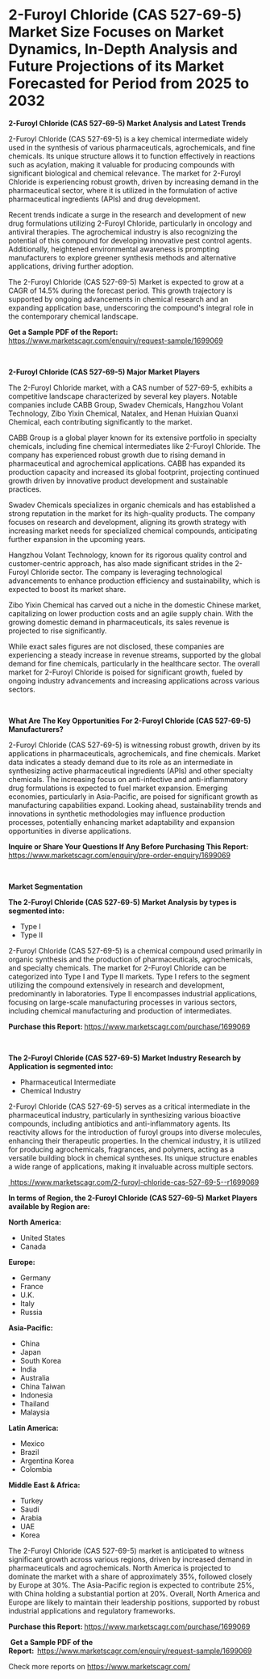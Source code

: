 <p><h1>2-Furoyl Chloride (CAS 527-69-5) Market Size Focuses on Market Dynamics, In-Depth Analysis and Future Projections of its Market Forecasted for Period from 2025 to 2032</h1></p><p><strong>2-Furoyl Chloride (CAS 527-69-5) Market Analysis and Latest Trends</strong></p>
<p><p>2-Furoyl Chloride (CAS 527-69-5) is a key chemical intermediate widely used in the synthesis of various pharmaceuticals, agrochemicals, and fine chemicals. Its unique structure allows it to function effectively in reactions such as acylation, making it valuable for producing compounds with significant biological and chemical relevance. The market for 2-Furoyl Chloride is experiencing robust growth, driven by increasing demand in the pharmaceutical sector, where it is utilized in the formulation of active pharmaceutical ingredients (APIs) and drug development.</p><p>Recent trends indicate a surge in the research and development of new drug formulations utilizing 2-Furoyl Chloride, particularly in oncology and antiviral therapies. The agrochemical industry is also recognizing the potential of this compound for developing innovative pest control agents. Additionally, heightened environmental awareness is prompting manufacturers to explore greener synthesis methods and alternative applications, driving further adoption.</p><p>The 2-Furoyl Chloride (CAS 527-69-5) Market is expected to grow at a CAGR of 14.5% during the forecast period. This growth trajectory is supported by ongoing advancements in chemical research and an expanding application base, underscoring the compound's integral role in the contemporary chemical landscape.</p></p>
<p><strong>Get a Sample PDF of the Report:&nbsp;</strong> <a href="https://www.marketscagr.com/enquiry/request-sample/1699069?utm_campaign=2770&utm_medium=2&utm_source=Github&utm_content=ia&utm_term=27032025&utm_id=2-furoyl-chloride-cas-527-69-5">https://www.marketscagr.com/enquiry/request-sample/1699069</a></p>
<p>&nbsp;</p>
<p><strong>2-Furoyl Chloride (CAS 527-69-5) Major Market Players</strong></p>
<p><p>The 2-Furoyl Chloride market, with a CAS number of 527-69-5, exhibits a competitive landscape characterized by several key players. Notable companies include CABB Group, Swadev Chemicals, Hangzhou Volant Technology, Zibo Yixin Chemical, Natalex, and Henan Huixian Quanxi Chemical, each contributing significantly to the market.</p><p>CABB Group is a global player known for its extensive portfolio in specialty chemicals, including fine chemical intermediates like 2-Furoyl Chloride. The company has experienced robust growth due to rising demand in pharmaceutical and agrochemical applications. CABB has expanded its production capacity and increased its global footprint, projecting continued growth driven by innovative product development and sustainable practices.</p><p>Swadev Chemicals specializes in organic chemicals and has established a strong reputation in the market for its high-quality products. The company focuses on research and development, aligning its growth strategy with increasing market needs for specialized chemical compounds, anticipating further expansion in the upcoming years.</p><p>Hangzhou Volant Technology, known for its rigorous quality control and customer-centric approach, has also made significant strides in the 2-Furoyl Chloride sector. The company is leveraging technological advancements to enhance production efficiency and sustainability, which is expected to boost its market share.</p><p>Zibo Yixin Chemical has carved out a niche in the domestic Chinese market, capitalizing on lower production costs and an agile supply chain. With the growing domestic demand in pharmaceuticals, its sales revenue is projected to rise significantly.</p><p>While exact sales figures are not disclosed, these companies are experiencing a steady increase in revenue streams, supported by the global demand for fine chemicals, particularly in the healthcare sector. The overall market for 2-Furoyl Chloride is poised for significant growth, fueled by ongoing industry advancements and increasing applications across various sectors.</p></p>
<p>&nbsp;</p>
<p><strong>What Are The Key Opportunities For 2-Furoyl Chloride (CAS 527-69-5) Manufacturers?</strong></p>
<p><p>2-Furoyl Chloride (CAS 527-69-5) is witnessing robust growth, driven by its applications in pharmaceuticals, agrochemicals, and fine chemicals. Market data indicates a steady demand due to its role as an intermediate in synthesizing active pharmaceutical ingredients (APIs) and other specialty chemicals. The increasing focus on anti-infective and anti-inflammatory drug formulations is expected to fuel market expansion. Emerging economies, particularly in Asia-Pacific, are poised for significant growth as manufacturing capabilities expand. Looking ahead, sustainability trends and innovations in synthetic methodologies may influence production processes, potentially enhancing market adaptability and expansion opportunities in diverse applications.</p></p>
<p><strong>Inquire or Share Your Questions If Any Before Purchasing This Report:</strong> <a href="https://www.marketscagr.com/enquiry/pre-order-enquiry/1699069?utm_campaign=2770&utm_medium=2&utm_source=Github&utm_content=ia&utm_term=27032025&utm_id=2-furoyl-chloride-cas-527-69-5">https://www.marketscagr.com/enquiry/pre-order-enquiry/1699069</a></p>
<p>&nbsp;</p>
<p><strong>Market Segmentation</strong></p>
<p><strong>The 2-Furoyl Chloride (CAS 527-69-5) Market Analysis by types is segmented into:</strong></p>
<p><ul><li>Type I</li><li>Type II</li></ul></p>
<p><p>2-Furoyl Chloride (CAS 527-69-5) is a chemical compound used primarily in organic synthesis and the production of pharmaceuticals, agrochemicals, and specialty chemicals. The market for 2-Furoyl Chloride can be categorized into Type I and Type II markets. Type I refers to the segment utilizing the compound extensively in research and development, predominantly in laboratories. Type II encompasses industrial applications, focusing on large-scale manufacturing processes in various sectors, including chemical manufacturing and production of intermediates.</p></p>
<p><strong>Purchase this Report:&nbsp;</strong><a href="https://www.marketscagr.com/purchase/1699069?utm_campaign=2770&utm_medium=2&utm_source=Github&utm_content=ia&utm_term=27032025&utm_id=2-furoyl-chloride-cas-527-69-5">https://www.marketscagr.com/purchase/1699069</a></p>
<p>&nbsp;</p>
<p><strong>The 2-Furoyl Chloride (CAS 527-69-5) Market Industry Research by Application is segmented into:</strong></p>
<p><ul><li>Pharmaceutical Intermediate</li><li>Chemical Industry</li></ul></p>
<p><p>2-Furoyl Chloride (CAS 527-69-5) serves as a critical intermediate in the pharmaceutical industry, particularly in synthesizing various bioactive compounds, including antibiotics and anti-inflammatory agents. Its reactivity allows for the introduction of furoyl groups into diverse molecules, enhancing their therapeutic properties. In the chemical industry, it is utilized for producing agrochemicals, fragrances, and polymers, acting as a versatile building block in chemical syntheses. Its unique structure enables a wide range of applications, making it invaluable across multiple sectors.</p></p>
<p><a href="https://www.marketscagr.com/2-furoyl-chloride-cas-527-69-5--r1699069?utm_campaign=2770&utm_medium=2&utm_source=Github&utm_content=ia&utm_term=27032025&utm_id=2-furoyl-chloride-cas-527-69-5">&nbsp;https://www.marketscagr.com/2-furoyl-chloride-cas-527-69-5--r1699069</a></p>
<p><strong>In terms of Region, the 2-Furoyl Chloride (CAS 527-69-5) Market Players available by Region are:</strong></p>
<p>
    <p> <strong> North America: </strong>
        <ul>
            <li>United States</li>
            <li>Canada</li>
        </ul>
        </p> 
    <p> <strong> Europe: </strong>
        <ul>
            <li>Germany</li>
            <li>France</li>
            <li>U.K.</li>
            <li>Italy</li>
            <li>Russia</li>
        </ul>
        </p> 
    <p> <strong> Asia-Pacific: </strong>
        <ul>
            <li>China</li>
            <li>Japan</li>
            <li>South Korea</li>
            <li>India</li>
            <li>Australia</li>
            <li>China Taiwan</li>
            <li>Indonesia</li>
            <li>Thailand</li>
            <li>Malaysia</li>
        </ul>
        </p> 
    <p> <strong> Latin America: </strong>
        <ul>
            <li>Mexico</li>
            <li>Brazil</li>
            <li>Argentina Korea</li>
            <li>Colombia</li>
        </ul>
        </p> 
    <p> <strong> Middle East & Africa: </strong>
        <ul>
            <li>Turkey</li>
            <li>Saudi</li>
            <li>Arabia</li>
            <li>UAE</li>
            <li>Korea</li>
        </ul>
    </p>
    </p>
<p><p>The 2-Furoyl Chloride (CAS 527-69-5) market is anticipated to witness significant growth across various regions, driven by increased demand in pharmaceuticals and agrochemicals. North America is projected to dominate the market with a share of approximately 35%, followed closely by Europe at 30%. The Asia-Pacific region is expected to contribute 25%, with China holding a substantial portion at 20%. Overall, North America and Europe are likely to maintain their leadership positions, supported by robust industrial applications and regulatory frameworks.</p></p>
<p><strong>Purchase this Report: </strong><a href="https://www.marketscagr.com/purchase/1699069?utm_campaign=2770&utm_medium=2&utm_source=Github&utm_content=ia&utm_term=27032025&utm_id=2-furoyl-chloride-cas-527-69-5">https://www.marketscagr.com/purchase/1699069</a></p>
<p>&nbsp;<strong>Get a Sample PDF of the Report:&nbsp;&nbsp;</strong><a href="https://www.marketscagr.com/enquiry/request-sample/1699069?utm_campaign=2770&utm_medium=2&utm_source=Github&utm_content=ia&utm_term=27032025&utm_id=2-furoyl-chloride-cas-527-69-5">https://www.marketscagr.com/enquiry/request-sample/1699069</a></p>
<p><strong></strong></p>
<p>Check more reports on <a href="https://www.marketscagr.com/?utm_campaign=2770&utm_medium=2&utm_source=Github&utm_content=ia&utm_term=27032025&utm_id=2-furoyl-chloride-cas-527-69-5">https://www.marketscagr.com/</a></p>